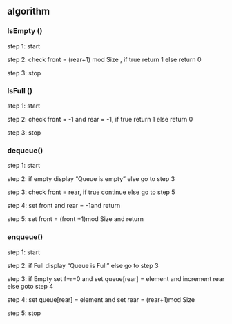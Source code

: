 ## algorithm

### IsEmpty ()

step 1: start

step 2: check front = (rear+1) mod Size , if true return 1 else return 0

step 3: stop

### IsFull ()

step 1: start

step 2: check front = -1 and rear = -1, if true return 1 else return 0

step 3: stop

### dequeue()

step 1: start

step 2: if empty display “Queue is empty” else go to step 3

step 3: check front = rear, if true continue else go to step 5

step 4: set front and rear = -1and return

step 5: set front = (front +1)mod Size and return

### enqueue()

step 1: start

step 2: if Full display “Queue is Full” else go to step 3

step 3: if Empty set f=r=0 and set queue[rear] = element and increment rear else goto step 4

step 4: set queue[rear] = element and set rear = (rear+1)mod Size

step 5: stop
